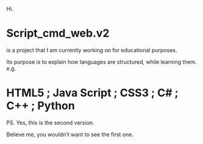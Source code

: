 Hi.
# Script_cmd_web.v2
is a project that I am currently working on for educational purposes.

Its purpose is to explain how languages are structured, while learning them. e.g.
# HTML5 ; Java Script ; CSS3 ; C# ; C++ ; Python

PS. Yes, this is the second version. 

Believe me, you wouldn't want to see the first one.
